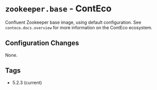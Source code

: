 # `zookeeper.base` - ContEco

Confluent Zookeeper base image, using default configuration.
See `conteco.docs.overview` for more information on the ContEco ecosystem.

## Configuration Changes

None.

## Tags

* 5.2.3 (current)  

